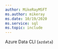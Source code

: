 ```yaml
---
author: MikeRayMSFT
ms.author: mikeray
ms.date: 10/19/2020
ms.service: sql
ms.topic: include
---
```


Azure Data CLI (`azdata`)
